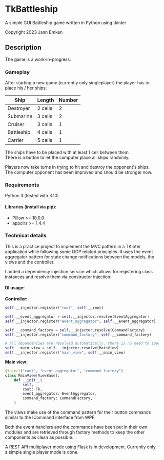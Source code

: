 # TkBattleship
A simple GUI Battleship game written in Python using tkinter

Copyright 2023 Jann Emken

## Description
The game is a work-in-progress.

### Gameplay
After starting a new game (currently only singleplayer) the player has to place his / her ships:

| Ship       | Length  | Number |
|------------|---------|--------|
| Destroyer  | 2 cells | 2      |
| Submarine  | 3 cells | 2      |
| Cruiser    | 3 cells | 1      |
| Battleship | 4 cells | 1      |
| Carrier    | 5 cells | 1      |

The ships have to be placed with at least 1 cell between them.</br>
There is a button to let the computer place all ships randomly.

Players now take turns in trying to hit and destroy the opponent's ships.</br>
The computer opponent has been improved and should be stronger now.

### Requirements
Python 3 (tested with 3.10)

#### Libraries (install via pip):
- Pillow >= 10.0.0
- appdirs >= 1.4.4

### Technical details

This is a practice project to implement the MVC pattern in a TKinter application while following some OOP related principles. It uses the event aggregator pattern for state change notifications between the models, the views and the controller.

I added a dependency injection service which allows for registering class instances and resolve them via constructor injection.

#### DI usage:
**Controller:**
```py
self.__injector.register("root", self.__root)

self.__event_aggregator = self.__injector.resolve(EventAggregator)
self.__injector.register("event_aggregator", self.__event_aggregator)

self.__command_factory = self.__injector.resolve(CommandFactory)
self.__injector.register("command_factory", self.__command_factory)

# All dependencies are resolved automatically, there is no need to specify them during registering:
self.__main_view = self.__injector.resolve(MainView)
self.__injector.register("main_view", self.__main_view)
```

**Main view:**
```py
@inject("root", "event_aggregator", "command_factory")
class MainView(ViewBase):
    def __init__(
        self,
        root: Tk,
        event_aggregator: EventAggregator,
        command_factory: CommandFactory,
    )
```


The views make use of the command pattern for their button commands similar to the ICommand interface from WPF.

Both the event handlers and the commands have been put in their own modules and are retrieved through factory methods to keep the other components as clean as possible.

A REST API multiplayer mode using Flask is in development. Currently only a simple single player mode is done.
